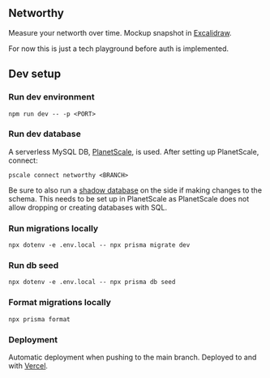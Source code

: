 ## Networthy
Measure your networth over time. Mockup snapshot in [Excalidraw](https://excalidraw.com/#json=iVQxHNeDsKS2U5OC17F5j,b6sOur89KJlZ8f0ko1arGg).

For now this is just a tech playground before auth is implemented.

## Dev setup

### Run dev environment
`npm run dev -- -p <PORT>`

### Run dev database
A serverless MySQL DB, [PlanetScale](https://planetscale.com/), is used. After setting up PlanetScale, connect:

`pscale connect networthy <BRANCH>`

Be sure to also run a [shadow database](https://www.prisma.io/docs/concepts/components/prisma-migrate/shadow-database) on the side if making changes to the schema. This needs to be set up in PlanetScale as PlanetScale does not allow dropping or creating databases with SQL.

### Run migrations locally
`npx dotenv -e .env.local -- npx prisma migrate dev`

### Run db seed
`npx dotenv -e .env.local -- npx prisma db seed`

### Format migrations locally
`npx prisma format`

### Deployment
Automatic deployment when pushing to the main branch. Deployed to and with [Vercel](https://vercel.com/).
